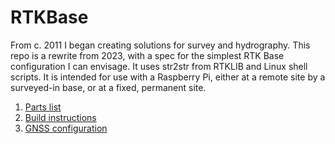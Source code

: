 # RTKBase
From c. 2011 I began creating solutions for survey and hydrography. 
This repo is a rewrite from 2023, with a spec for the simplest RTK Base configuration I can envisage.
It uses str2str from RTKLIB and Linux shell scripts.
It is intended for use with a Raspberry Pi, either at a remote site by a surveyed-in base, or at a fixed, permanent site.

1. [Parts list](parts.md)
2. [Build instructions](build.md)
3. [GNSS configuration](gnss_configuration.md)



